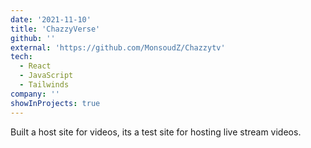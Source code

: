 ```yaml
---
date: '2021-11-10'
title: 'ChazzyVerse'
github: ''
external: 'https://github.com/MonsoudZ/Chazzytv'
tech:
  - React
  - JavaScript
  - Tailwinds
company: ''
showInProjects: true
---
```


Built a host site for videos, its a test site for hosting live stream videos.
